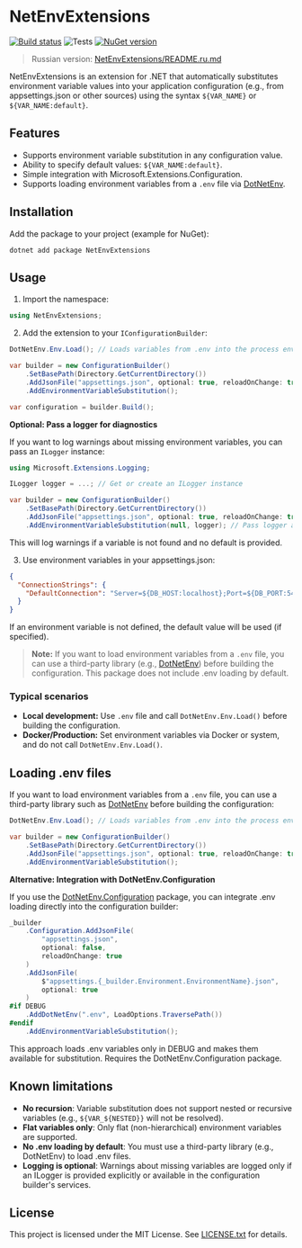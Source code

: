 # NetEnvExtensions

[![Build status](https://github.com/mrleo1nid/NetEnvExtensions/actions/workflows/nuget.yml/badge.svg )](https://github.com/mrleo1nid/NetEnvExtensions/actions/workflows/nuget.yml )
![Tests](https://github.com/mrleo1nid/NetEnvExtensions/actions/workflows/test.yml/badge.svg)
[![NuGet version](https://img.shields.io/nuget/v/NetEnvExtensions )](https://www.nuget.org/packages/NetEnvExtensions )

>  Russian version: [NetEnvExtensions/README.ru.md](NetEnvExtensions/README.ru.md)

NetEnvExtensions is an extension for .NET that automatically substitutes environment variable values into your application configuration (e.g., from appsettings.json or other sources) using the syntax `${VAR_NAME}` or `${VAR_NAME:default}`.

## Features
- Supports environment variable substitution in any configuration value.
- Ability to specify default values: `${VAR_NAME:default}`.
- Simple integration with Microsoft.Extensions.Configuration.
- Supports loading environment variables from a `.env` file via [DotNetEnv](https://github.com/tonerdo/dotnet-env).

## Installation

Add the package to your project (example for NuGet):

```
dotnet add package NetEnvExtensions
```

## Usage

1. Import the namespace:

```csharp
using NetEnvExtensions;
```

2. Add the extension to your `IConfigurationBuilder`:

```csharp
DotNetEnv.Env.Load(); // Loads variables from .env into the process environment

var builder = new ConfigurationBuilder()
    .SetBasePath(Directory.GetCurrentDirectory())
    .AddJsonFile("appsettings.json", optional: true, reloadOnChange: true)
    .AddEnvironmentVariableSubstitution();

var configuration = builder.Build();
```

**Optional: Pass a logger for diagnostics**

If you want to log warnings about missing environment variables, you can pass an `ILogger` instance:

```csharp
using Microsoft.Extensions.Logging;

ILogger logger = ...; // Get or create an ILogger instance

var builder = new ConfigurationBuilder()
    .SetBasePath(Directory.GetCurrentDirectory())
    .AddJsonFile("appsettings.json", optional: true, reloadOnChange: true)
    .AddEnvironmentVariableSubstitution(null, logger); // Pass logger as the second argument
```

This will log warnings if a variable is not found and no default is provided.

3. Use environment variables in your appsettings.json:

```json
{
  "ConnectionStrings": {
    "DefaultConnection": "Server=${DB_HOST:localhost};Port=${DB_PORT:5432};User Id=${DB_USER};Password=${DB_PASS}"
  }
}
```

If an environment variable is not defined, the default value will be used (if specified).

> **Note:** If you want to load environment variables from a `.env` file, you can use a third-party library (e.g., [DotNetEnv](https://github.com/tonerdo/dotnet-env)) before building the configuration. This package does not include .env loading by default.

### Typical scenarios

- **Local development:** Use `.env` file and call `DotNetEnv.Env.Load()` before building the configuration.
- **Docker/Production:** Set environment variables via Docker or system, and do not call `DotNetEnv.Env.Load()`.

## Loading .env files

If you want to load environment variables from a `.env` file, you can use a third-party library such as [DotNetEnv](https://github.com/tonerdo/dotnet-env) before building the configuration:

```csharp
DotNetEnv.Env.Load(); // Loads variables from .env into the process environment

var builder = new ConfigurationBuilder()
    .SetBasePath(Directory.GetCurrentDirectory())
    .AddJsonFile("appsettings.json", optional: true, reloadOnChange: true)
    .AddEnvironmentVariableSubstitution();
```

**Alternative: Integration with DotNetEnv.Configuration**

If you use the [DotNetEnv.Configuration](https://github.com/tonerdo/dotnet-env#aspnet-core-integration) package, you can integrate .env loading directly into the configuration builder:

```csharp
_builder
    .Configuration.AddJsonFile(
        "appsettings.json",
        optional: false,
        reloadOnChange: true
    )
    .AddJsonFile(
        $"appsettings.{_builder.Environment.EnvironmentName}.json",
        optional: true
    )
#if DEBUG
    .AddDotNetEnv(".env", LoadOptions.TraversePath())
#endif
    .AddEnvironmentVariableSubstitution();
```

This approach loads .env variables only in DEBUG and makes them available for substitution. Requires the DotNetEnv.Configuration package.

## Known limitations

- **No recursion**: Variable substitution does not support nested or recursive variables (e.g., `${VAR_${NESTED}}` will not be resolved).
- **Flat variables only**: Only flat (non-hierarchical) environment variables are supported.
- **No .env loading by default**: You must use a third-party library (e.g., DotNetEnv) to load .env files.
- **Logging is optional**: Warnings about missing variables are logged only if an ILogger is provided explicitly or available in the configuration builder's services.

## License

This project is licensed under the MIT License. See [LICENSE.txt](LICENSE.txt) for details.